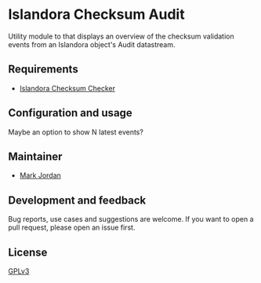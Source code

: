 # Islandora Checksum Audit

Utility module to that displays an overview of the checksum validation events from an Islandora object's Audit datastream.

## Requirements

* [Islandora Checksum Checker](https://github.com/islandora/islandora_checksum_checker)

## Configuration and usage

Maybe an option to show N latest events?

## Maintainer

* [Mark Jordan](https://github.com/mjordan)

## Development and feedback

Bug reports, use cases and suggestions are welcome. If you want to open a pull request, please open an issue first.

## License

[GPLv3](http://www.gnu.org/licenses/gpl-3.0.txt)